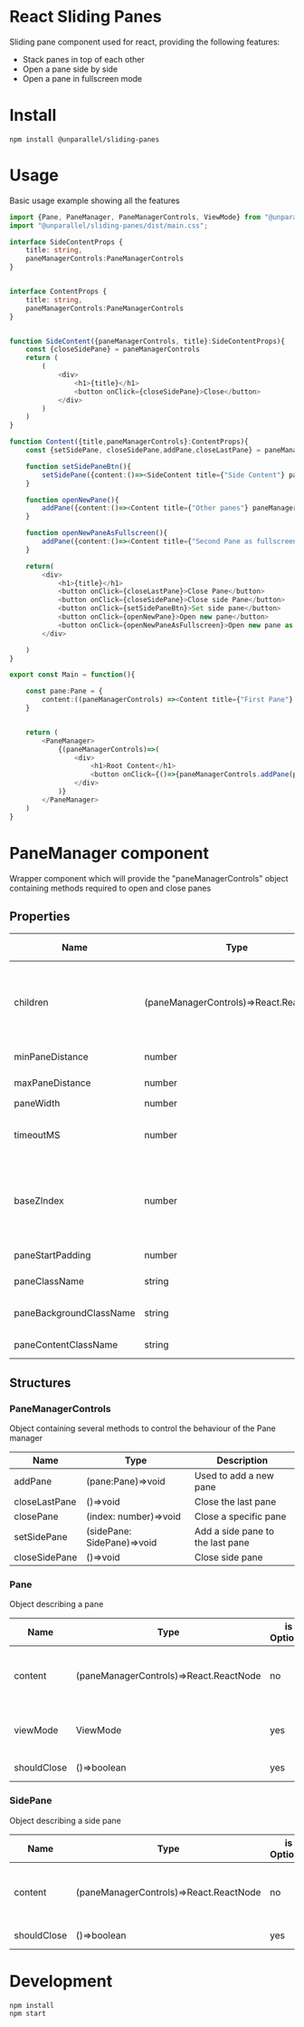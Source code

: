 # React Sliding Panes

Sliding pane component used for react, providing the following features:
* Stack panes in top of each other
* Open a pane side by side
* Open a pane in fullscreen mode

# Install

```shell
npm install @unparallel/sliding-panes
```

# Usage

Basic usage example showing all the features

```typescript jsx
import {Pane, PaneManager, PaneManagerControls, ViewMode} from "@unparallel/sliding-panes";
import "@unparallel/sliding-panes/dist/main.css";

interface SideContentProps {
    title: string,
    paneManagerControls:PaneManagerControls
}


interface ContentProps {
    title: string,
    paneManagerControls:PaneManagerControls
}


function SideContent({paneManagerControls, title}:SideContentProps){
    const {closeSidePane} = paneManagerControls
    return (
        (
            <div>
                <h1>{title}</h1>
                <button onClick={closeSidePane}>Close</button>
            </div>
        )
    )
}

function Content({title,paneManagerControls}:ContentProps){
    const {setSidePane, closeSidePane,addPane,closeLastPane} = paneManagerControls

    function setSidePaneBtn(){
        setSidePane({content:()=><SideContent title={"Side Content"} paneManagerControls={paneManagerControls} />,shouldClose:()=>confirm("Should close side pane?")})
    }

    function openNewPane(){
        addPane({content:()=><Content title={"Other panes"} paneManagerControls={paneManagerControls} />,shouldClose:()=>confirm("Should close pane?")})
    }

    function openNewPaneAsFullscreen(){
        addPane({content:()=><Content title={"Second Pane as fullscreen"} paneManagerControls={paneManagerControls} />,viewMode:ViewMode.FullScreen,shouldClose:()=>confirm("Should close pane?")})
    }

    return(
        <div>
            <h1>{title}</h1>
            <button onClick={closeLastPane}>Close Pane</button>
            <button onClick={closeSidePane}>Close side Pane</button>
            <button onClick={setSidePaneBtn}>Set side pane</button>
            <button onClick={openNewPane}>Open new pane</button>
            <button onClick={openNewPaneAsFullscreen}>Open new pane as fullscreen</button>
        </div>

    )
}

export const Main = function(){

    const pane:Pane = {
        content:((paneManagerControls) =><Content title={"First Pane"}   paneManagerControls={paneManagerControls}/> ),shouldClose:()=>confirm("Should close pane?")
    }


    return (
        <PaneManager>
            {(paneManagerControls)=>(
                <div>
                    <h1>Root Content</h1>
                    <button onClick={()=>{paneManagerControls.addPane(pane)}}>Add first pane</button>
                </div>
            )}
        </PaneManager>
    )
}
```

# PaneManager component

Wrapper component which will provide the "paneManagerControls" object containing methods required to open and close panes


## Properties

| Name      | Type | is Optional | Default Value | Description |
| ----------- | ----------- | ---- | --- | --- |
| children      | (paneManagerControls)=>React.ReactNode     | no |  | Render of Pane Manager root content, the object "paneManagerControls" is provided and could be used to launch new panes |
| minPaneDistance   | number        | yes |  10 | Minimum distance (in px) between panes |
| maxPaneDistance   | number        | yes |  200 | Maximum distance (in px) between panes |
| paneWidth   | number        | yes |  300 | Width for each pane  |
| timeoutMS   | number        | yes |  500 | Duration of the animation during pane opening, close and adjustment |
| baseZIndex | number | yes | 2000 | Where the z index should start, defining this value could be required ensure that pane manager is rendered as the last layer |
| paneStartPadding| number | yes | 0 | X position of the first pane |
| paneClassName | string | yes | null | Custom classname for sliding pane container |
| paneBackgroundClassName | string | yes | null | Custom classname for sliding pane background |
| paneContentClassName | string | yes | null | Custom classname for sliding pane content |

## Structures

### PaneManagerControls

Object containing several methods to control the behaviour of the Pane manager

| Name      | Type |  Description |
| ----------- | ----------- |  --- |
| addPane | (pane:Pane)=>void | Used to add a new pane  |
| closeLastPane | ()=>void | Close the last pane |
| closePane | (index: number)=>void | Close a specific pane |
| setSidePane | (sidePane: SidePane)=>void | Add a side pane to the last pane |
| closeSidePane | ()=>void | Close side pane |

### Pane

Object describing a pane

| Name      | Type | is Optional | Default Value | Description |
| --- | --- | --- | --- | --- |
| content | (paneManagerControls)=>React.ReactNode | no | null | Content of the new pane, a "paneManagerControls" object will be sent to the content |
| viewMode | ViewMode | yes | ViewMode.Default | View mode of the new pane, allowed options ViewMode.Default or ViewMode.Fullscreen |
| shouldClose | ()=>boolean | yes | ()=>true | Confirmation step before closing the pane

### SidePane

Object describing a side pane

| Name      | Type | is Optional | Default Value | Description |
| --- | --- | --- | --- | --- |
| content | (paneManagerControls)=>React.ReactNode | no | null | Content of the new pane, a "paneManagerControls" object is sent to the content |
| shouldClose | ()=>boolean | yes | ()=>true | Confirmation step before closing the pane |

# Development

```shell
npm install
npm start
```
